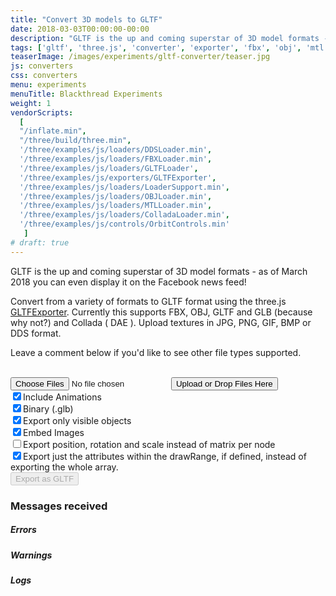 ```yaml
---
title: "Convert 3D models to GLTF"
date: 2018-03-03T00:00:00-00:00
description: "GLTF is the up and coming superstar of 3D model formats - you can even display it on the Facebook news feed. Use this tool to convert from various formats to GLTF using the three.js exporter"
tags: ['gltf', 'three.js', 'converter', 'exporter', 'fbx', 'obj', 'mtl', 'dae', 'collada', 'dds']
teaserImage: /images/experiments/gltf-converter/teaser.jpg
js: converters
css: converters
menu: experiments
menuTitle: Blackthread Experiments
weight: 1
vendorScripts:
  [
  "/inflate.min",
  "/three/build/three.min",
  '/three/examples/js/loaders/DDSLoader.min',
  '/three/examples/js/loaders/FBXLoader.min',
  '/three/examples/js/loaders/GLTFLoader',
  '/three/examples/js/exporters/GLTFExporter',
  '/three/examples/js/loaders/LoaderSupport.min',
  '/three/examples/js/loaders/OBJLoader.min',
  '/three/examples/js/loaders/MTLLoader.min',
  '/three/examples/js/loaders/ColladaLoader.min',
  '/three/examples/js/controls/OrbitControls.min'
   ]
# draft: true
---
```


GLTF is the up and coming superstar of 3D model formats - as of March 2018 you can even display it on the Facebook news feed!

Convert from a variety of formats to GLTF format using the three.js <a href="https://threejs.org/examples/#misc_exporter_gltf">GLTFExporter</a>. Currently this supports FBX, OBJ, GLTF and GLB  (because why not?) and Collada ( DAE ).
Upload textures in JPG, PNG, GIF, BMP or DDS format.

Leave a comment below if you'd like to see other file types supported.<br><br>

<div class="border-section">
  <div id="file-upload-form">
    <input id="file-upload-input" type="file" name="files[]" multiple="" class="hide">
    <input type="submit" value="Upload or Drop Files Here" id="file-upload-button"/>
    <div id="options">
      <input id="option_animations" name="visible" type="checkbox" checked><span>Include Animations</span><br>
      <input id="option_binary" name="visible" type="checkbox" checked><span>Binary (.glb)</span><br>
      <input id="option_visible" name="visible" type="checkbox" checked/><span>Export only visible objects</span><br>
      <input id="option_embedImages" name="visible" type="checkbox" checked><span>Embed Images</span><br>
      <!-- <input id="option_forceindices" name="visible" type="checkbox"><span>Force indices</span><br> -->
      <input id="option_trs" name="trs" type="checkbox"/><span>Export position, rotation and scale instead of matrix per node</span><br>
      <input id="option_drawrange" name="visible" type="checkbox" checked="checked"/><span>Export just the attributes within the drawRange, if defined, instead of exporting the whole array.</span><br>
    </div>
    <input type="submit" value="Export as GLTF" id="export" disabled/>
    <div id="errors" class="hide"></div>
  </div>
  <div id="previews">
    <div id="original-preview">
      <div id="original-loading-overlay" class="loading-overlay">
        <div id="original-loading-bar" class="loading-bar hide">
          <span id="original-bar" class="bar">
            <span id="original-progress" class="progress"></span>
          </span>
        </div>
      </div>
      <canvas id="original-preview-canvas"></canvas>
    </div>
    <div id="result-preview">
      <div id="result-loading-overlay" class="loading-overlay">
        <div id="result-loading-bar" class="loading-bar hide">
          <span id="result-bar" class="bar">
            <span id="result-progress" class="progress"></span>
          </span>
        </div>
      </div>
      <canvas id="result-preview-canvas"></canvas>
      <a href="#" id="fullscreen-button" title="Go fullscreen">
        <span class="fa fa-lg fa-arrows-alt" aria-hidden="true"></span>
      </a>
    </div>
  </div>
  <div id="messages" class="hide">
    <h3>Messages received</h3>
    <div id="errors-container" class="hide">
      <h5>Errors</h5>
      <div id="errors"></div>
    </div>
    <div id="warnings-container" class="hide">
      <h5>Warnings</h5>
      <div id="warnings"></div>
    </div>
    <div id="logs-container" class="hide">
      <h5>Logs</h5>
      <div id="logs"></div>
    </div>
  </div>
</div>
